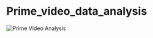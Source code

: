 # Prime_video_data_analysis

![Prime Video Analysis](https://github.com/user-attachments/assets/6248b192-b832-450b-92b9-d8399ce10775)

